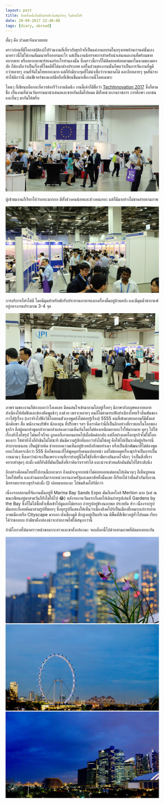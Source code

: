 ```yaml
---
layout: post
title: อีกครั้งหนึ่งในชีวิตกับอีเว้นท์ธุรกิจๆ ในสิงคโปร์
date: 20-09-2017 22:40:00
tags: [diary, abroad]
---
```


สั้นๆ คือ ปวดขาจังเหวยยยย

คราวก่อนที่มีโอกาส(ต้อง)ไปร่วมงานที่เกี่ยวกับธุรกิจก็เป็นแค่งานอบรมในกรุงเทพบ้านเราแค่นั้นเอง มาคราวนี้ไม่ใช่งานสัมมนาหรืออบรมอะไร แต่เป็นงานนิทรรศการสำหรับนำเสนอผลงานที่พร้อมขาย อยากขาย หรืออยากหาพาร์ทเนอร์อะไรทำนองนั้น ซึ่งคราวนี้เราก็ได้ติดสอยห้อยตามมาในนามของมหาลัย ก็ต้องถือว่าเป็นเรื่องที่โชคดีที่ได้มาต่างประเทศ แต่ในส่วนของงานนั้นก็พบว่าเป็นการจัดงานที่ดูดีกว่าหลายๆ งานที่จัดในไทยเยอะมาก แต่ก็ยังมีบางจุดที่ไม่น่าเชื่อว่าจะพลาดได้ และอีกหลายๆ จุดที่น่าจะทำได้ดีกว่านี้ เช่นฟีเจอร์ของแอปมือถือที่เขียนขึ้นมาเพื่องานนี้โดยเฉพาะ

ไหนๆ ก็เขียนบล็อกละก็ควรต้องรีวิวงานนิดนึง งานนี้เค้าก็มีชื่อว่า [TechInnovation 2017](https://www.techinnovation.com.sg) ซึ่งก็ตามชื่อ เป็นงานที่นำนวัตกรรมมานำเสนอและขายกันเต็มไปหมด มีทั้งหน่วยงานราชการ การศึกษา เอกชน และอื่นๆ มากันให้พรึ่บ

![0-1.jpg](/images/techinno/0-1.jpg)

ผู้เข้าชมงานก็เรียกได้ว่าเยอะมากกก มีทั้งช่วงคนน้อยและช่วงคนเยอะ แต่ก็มีมาอย่างไม่ขาดสายตามภาพ

![0-3.jpg](/images/techinno/0-3.jpg)

การบริการก็ทำได้ดี โดยมีมุมสำหรับพักรับประทานอาหารและเครื่องดื่มอยู่ด้านหลัง และมีมุมน้ำชากาแฟอยู่กลางงานประมาณ 3-4 จุด

![0-2.jpg](/images/techinno/0-2.jpg)

ภาพรวมของงานก็ต้องบอกว่าโอเคเลย มีคนสนใจเข้ามาถามไถ่อยู่เรื่อยๆ มีภาษาอังกฤษหลากหลายสำเนียงให้หัดฟังและต้องหัดพูดช้าๆ ลงด้วย เพราะหลายๆ คนก็ไม่สามารถฟังสำเนียงไทยเร็วลิ้นพันของเราได้รู้เรื่อง (เอาจริงไปฟังวิดิโอตอนตัวเองพูดยังไม่ค่อยรู้เรื่อง) 5555 คนที่เข้ามาสอบถามก็มีตั้งแต่นักศึกษา สื่อ พนักงานบริษัท นักลงทุน ที่ปรึกษา ฯลฯ ซึ่งเราคิดว่านี่ก็เป็นอีกอย่างที่เราชอบในโลกของธุรกิจ คือผู้คนกล้าพูดกล้าถามกล้าแสดงความเห็นกันโดยไม่ต้องเหนียมอายอะไรให้มากมาย คุยๆ ไปได้เรื่องยังไงก็สรุป ไม่พอใจก็จบ ถูกคอก็เอาคอนแทคไปเผื่อติดต่อกลับ แต่ก็อย่างเคยโลกธุรกิจไม่ใช่โลกของเรา ให้ทำยังไงก็ยังชินไม่ได้ซะที มันมีความรู้สึกที่บอกว่ายังไม่ใช่อยู่ คือให้ไปเป็นระดับผู้บริหารนี่ลำบากแน่นอน เป็นผู้ช่วยคิด ช่วยออกความเห็นอยู่ข้างหลังยังพอทำเนา หรือเป็นนักพัฒนาที่ไม่ต้องพูดเยอะไปเลยจะดีกว่า 555 คือก็ชอบนะที่ได้พูดคุยกับคนแปลกหน้า แต่ไม่ชอบคุยเรื่องธุรกิจเป็นการเป็นงานนานๆ ซึ่งเดาว่าน่าจะเป็นเพราะงานที่เราทำอยู่นี้ไม่ใช่สิ่งที่เรามีแรงบันดาลใจลึกๆ ว่าเป็นสิ่งที่เราอยากทำสุดๆ ล่ะมั้ง แต่ก็ยังดีที่มันเป็นสิ่งที่เราคิดว่าเราทำได้ และน่าจะช่วยผลักดันมันไปได้ระดับนึง

อีกอย่างคือคนไทยที่ไปงานนี้เยอะมาก ถึงแม้จะดูจากหน้าไม่ค่อยออกแต่ตอนไปเดินวนๆ ก็เห็นบูทคนไทยให้พรึ่บ และส่วนมากก็มาจากหน่วยงานภาครัฐและมหาลัยทั้งนั้นเลย ก็เรียกได้ว่าตื่นตัวกันกับงานนิทรรศการทางธุรกิจล่ะมั้ง 😗 ฝอยมาเยอะละ ไปชมสิงคโปร์ดีกว่า

เนื่องจากสถานที่จัดงานนั้นอยู่ที่ Marina Bay Sands Expo มันก็เลยใกล้ Merlion มาก (แต่ ณ ขณะเขียนอยู่มาสามวันก็ยังไม่ได้ไป 😂) หลังจบงานวันแรกก็เลยไปเดินถ่ายรูปเล่นที่ Gardens by the Bay ซึ่งก็ไม่ได้ซื้อตั๋วเพื่อเข้าไปดูดอกไม้หรอก ถ่ายรูปอยู่ข้างนอกพอ ประหยัด ฮ่าา เนื่องจากรูปมันเยอะก็เลยคัดมาสามรูปที่ชอบๆ ซึ่งทุกรูปก็แสดงให้เห็นว่าเมืองสิงคโปร์เป็นเมืองที่เหมาะแก่การถ่ายภาพเมืองหรือ Cityscape มากกก ผังเมืองดูดี ตึกสูงอยู่เป็นบริเวณ มีพื้นที่สีเขียวอยู่ทั่วไปหมด เรียกได้ว่าชอบบบ ถ้ามีขาตั้งกล้องน่าจะถ่ายภาพไฟได้สนุกกว่านี้

ถ้ามีโอกาสได้มาคราวหน้าขอมากะสาวและขาตั้งกล้องนะ จบบล็อกนี้ไปด้วยสามภาพที่คัดมาเลยละกัน

![1.jpg](/images/techinno/1.jpg)
![2.jpg](/images/techinno/2.jpg)
![3.jpg](/images/techinno/3.jpg)
